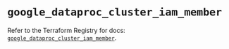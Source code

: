 # `google_dataproc_cluster_iam_member`

Refer to the Terraform Registry for docs: [`google_dataproc_cluster_iam_member`](https://registry.terraform.io/providers/hashicorp/google-beta/6.34.1/docs/resources/google_dataproc_cluster_iam_member).

